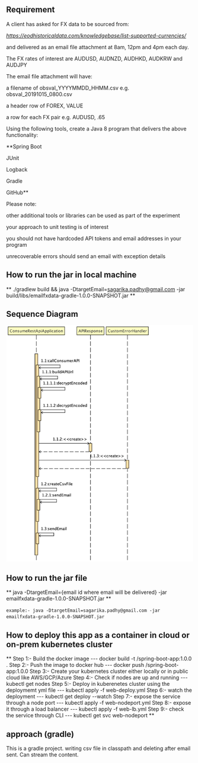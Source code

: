 ## Requirement

A client has asked for FX data to be sourced from:

_https://eodhistoricaldata.com/knowledgebase/list-supported-currencies/_

and delivered as an email file attachment at 8am, 12pm and 4pm each day.


The FX rates of interest are AUDUSD, AUDNZD, AUDHKD, AUDKRW and AUDJPY

The email file attachment will have:

a filename of obsval_YYYYMMDD_HHMM.csv e.g. obsval_20191015_0800.csv

a header row of FOREX, VALUE

a row for each FX pair e.g. AUDUSD, .65

Using the following tools, create a Java 8 program that delivers the above functionality:

**Spring Boot

JUnit

Logback 

Gradle

GitHub**  

Please note:

other additional tools or libraries can be used as part of the experiment

your approach to unit testing is of interest 

you should not have hardcoded API tokens and email addresses in your program

unrecoverable errors should send an email with exception details 

## How to run the jar in local machine
** ./gradlew build && java -DtargetEmail=sagarika.padhy@gmail.com -jar build/libs/emailfxdata-gradle-1.0.0-SNAPSHOT.jar
**

## Sequence Diagram
![alt text](https://github.com/sagarikapadhy/emailfxdatatest-gradle/blob/master/src/main/resources/sequence_diagram.png)



## How to run the jar file
** java -DtargetEmail={email id where email will be delivered} -jar emailfxdata-gradle-1.0.0-SNAPSHOT.jar **

`example:- java -DtargetEmail=sagarika.padhy@gmail.com -jar emailfxdata-gradle-1.0.0-SNAPSHOT.jar `

## How to deploy this app as a container in cloud or on-prem kubernetes cluster
** 
Step 1:- Build the docker image
---     docker build -t <reponame>/spring-boot-app:1.0.0 .
Step 2:- Push the image to docker hub
---     docker push <reponame>/spring-boot-app:1.0.0
Step 3:- Create your kubernetes cluster either locally or in public cloud like AWS/GCP/Azure
Step 4:- Check if nodes are up and running
---      kubectl get nodes
Step 5:- Deploy in kuberenetes cluster using the deploymemt yml file
---      kubectl apply -f web-deploy.yml
Step 6:- watch the deployment
---      kubectl get deploy --watch
Step 7:- expose the service through a node port 
---      kubectl apply -f web-nodeport.yml
Step 8:- expose it through a load balancer
---      kubectl apply -f web-lb.yml
Step 9:- check the service through CLI
---      kubectl get svc web-nodeport
**


## approach (gradle)
This is a gradle project.
writing csv file in classpath and deleting after email sent. Can stream the content. 


